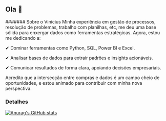 ## Ola 👋

####### Sobre o Vinicius
Minha experiência em gestão de processos, resolução de problemas, trabalho com planilhas, etc, me deu uma base sólida para enxergar dados como ferramentas estratégicas. Agora, estou me dedicando a:

✔ Dominar ferramentas como Python, SQL, Power BI e Excel.

✔ Analisar bases de dados para extrair padrões e insights acionáveis.

✔ Comunicar resultados de forma clara, apoiando decisões empresariais.

Acredito que a intersecção entre compras e dados é um campo cheio de oportunidades, e estou animado para contribuir com minha nova perspectiva.


### Detalhes

[![Anurag's GitHub stats](https://github-readme-stats.vercel.app/api?username=v0ldika&show_icons=true&theme=dark)](https://github.com/anuraghazra/github-readme-stats)
